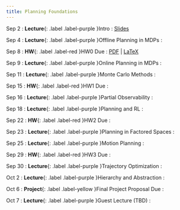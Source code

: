 ```yaml
---
title: Planning Foundations
---
```


Sep 2
: **Lecture**{: .label .label-purple }Intro
  : [Slides](/assets/pdf/lecture_slides/RPMML-2025-Lecture0.pdf)

Sep 4
: **Lecture**{: .label .label-purple }Offline Planning in MDPs
  : [](#)

Sep 8
: **HW**{: .label .label-red }HW0 Due
  : [PDF](/assets/pdf/hw/hw0.pdf) \| [LaTeX](/assets/pdf/hw/hw0.zip)

Sep 9
: **Lecture**{: .label .label-purple }Online Planning in MDPs
  : [](#)

Sep 11
: **Lecture**{: .label .label-purple }Monte Carlo Methods
  : [](#)

Sep 15
: **HW**{: .label .label-red }HW1 Due
  : [](#)

Sep 16
: **Lecture**{: .label .label-purple }Partial Observability
  : [](#)

Sep 18
: **Lecture**{: .label .label-purple }Planning and RL
  : [](#)

Sep 22
: **HW**{: .label .label-red }HW2 Due
  : [](#)

Sep 23
: **Lecture**{: .label .label-purple }Planning in Factored Spaces
  : [](#)

Sep 25
: **Lecture**{: .label .label-purple }Motion Planning
  : [](#)

Sep 29
: **HW**{: .label .label-red }HW3 Due
  : [](#)

Sep 30
: **Lecture**{: .label .label-purple }Trajectory Optimization
  : [](#)

Oct 2
: **Lecture**{: .label .label-purple }Hierarchy and Abstraction
  : [](#)

Oct 6
: **Project**{: .label .label-yellow }Final Project Proposal Due
  : [](#)

Oct 7
: **Lecture**{: .label .label-purple }Guest Lecture (TBD)
  : [](#)

